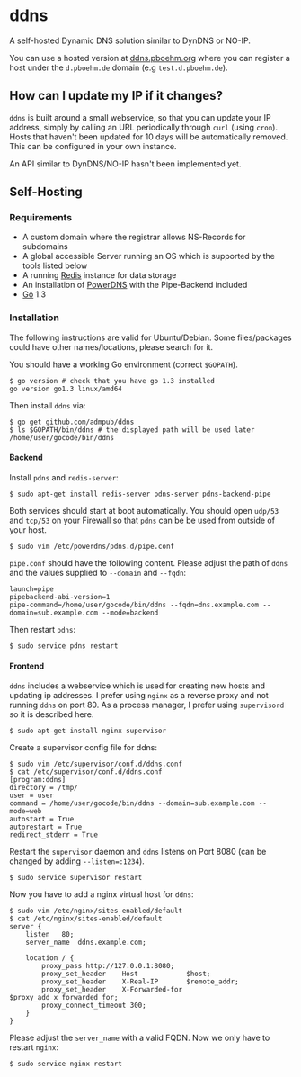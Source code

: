 ddns
====

A self-hosted Dynamic DNS solution similar to DynDNS or NO-IP.

You can use a hosted version at [ddns.pboehm.org](http://ddns.pboehm.org/) where you can register a host under the `d.pboehm.de` domain (e.g `test.d.pboehm.de`).

## How can I update my IP if it changes?

`ddns` is built around a small webservice, so that you can update your IP address, simply by calling an URL periodically through `curl` (using `cron`). Hosts that haven't been updated for 10 days will be automatically removed. This can be configured in your own instance.

An API similar to DynDNS/NO-IP hasn't been implemented yet.

## Self-Hosting

### Requirements

* A custom domain where the registrar allows NS-Records for subdomains
* A global accessible Server running an OS which is supported by the tools listed below
* A running [Redis](http://redis.io) instance for data storage
* An installation of [PowerDNS](https://www.powerdns.com/) with the Pipe-Backend included
* [Go](http://golang.org/) 1.3

### Installation

The following instructions are valid for Ubuntu/Debian. Some files/packages
could have other names/locations, please search for it.

You should have a working Go environment (correct `$GOPATH`).

    $ go version # check that you have go 1.3 installed
    go version go1.3 linux/amd64

Then install `ddns` via:

    $ go get github.com/admpub/ddns
    $ ls $GOPATH/bin/ddns # the displayed path will be used later
    /home/user/gocode/bin/ddns

#### Backend

Install `pdns` and `redis-server`:

    $ sudo apt-get install redis-server pdns-server pdns-backend-pipe

Both services should start at boot automatically. You should open `udp/53` and
`tcp/53` on your Firewall so that `pdns` can be be used from outside of your
host.

    $ sudo vim /etc/powerdns/pdns.d/pipe.conf

`pipe.conf` should have the following content. Please adjust the path of `ddns`
and the values supplied to `--domain` and `--fqdn`:

    launch=pipe
    pipebackend-abi-version=1
    pipe-command=/home/user/gocode/bin/ddns --fqdn=dns.example.com --domain=sub.example.com --mode=backend

Then restart `pdns`:

    $ sudo service pdns restart

#### Frontend

`ddns` includes a webservice which is used for creating new hosts and updating
ip addresses. I prefer using `nginx` as a reverse proxy and not running `ddns`
on port 80. As a process manager, I prefer using `supervisord` so it is
described here.

    $ sudo apt-get install nginx supervisor

Create a supervisor config file for ddns:

    $ sudo vim /etc/supervisor/conf.d/ddns.conf
    $ cat /etc/supervisor/conf.d/ddns.conf
    [program:ddns]
    directory = /tmp/
    user = user
    command = /home/user/gocode/bin/ddns --domain=sub.example.com --mode=web
    autostart = True
    autorestart = True
    redirect_stderr = True

Restart the `supervisor` daemon and `ddns` listens on Port 8080 (can be
changed by adding `--listen=:1234`).

    $ sudo service supervisor restart

Now you have to add a nginx virtual host for `ddns`:

    $ sudo vim /etc/nginx/sites-enabled/default
    $ cat /etc/nginx/sites-enabled/default
    server {
        listen   80;
        server_name  ddns.example.com;

        location / {
            proxy_pass http://127.0.0.1:8080;
            proxy_set_header    Host            $host;
            proxy_set_header    X-Real-IP       $remote_addr;
            proxy_set_header    X-Forwarded-for $proxy_add_x_forwarded_for;
            proxy_connect_timeout 300;
        }
    }

Please adjust the `server_name` with a valid FQDN. Now we only have to restart
`nginx`:

    $ sudo service nginx restart
